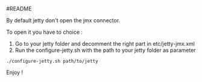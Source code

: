 #README

By default jetty don't open the jmx connector.

To open it you have to choice :

  1. Go to your jetty folder and decomment the right part in etc/jetty-jmx.xml
  2. Run the configure-jetty.sh with the path to your jetty folder as parameter
  
```
./configure-jetty.sh path/to/jetty
```

Enjoy !
